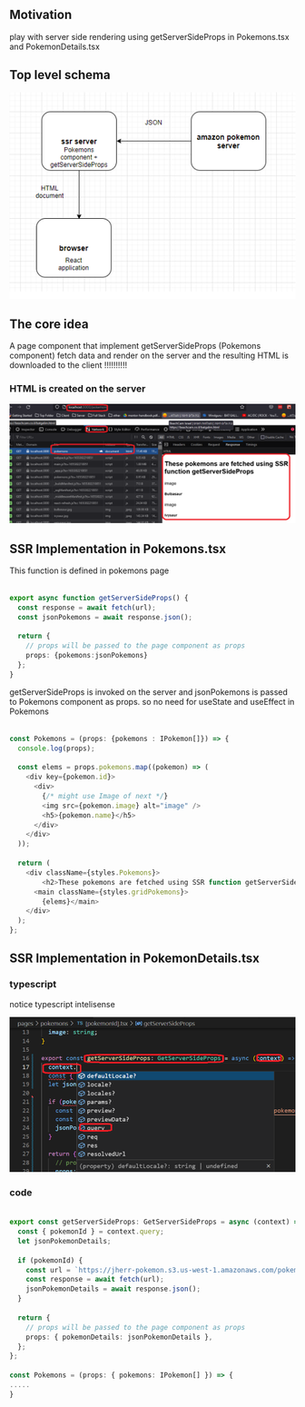 <h2>Motivation</h2>
play with server side rendering using getServerSideProps in Pokemons.tsx and PokemonDetails.tsx

<h2>Top level schema</h2>

![top-level-schema](./figs/server-side-rendering.png)


<h2>The core idea</h2>
A page component that implement getServerSideProps (Pokemons component) fetch data and render on the server and the resulting HTML is downloaded to the client !!!!!!!!!!

<h3>HTML is created on the server</h3>

![html-created](./figs/html_is_rendered_on_the_server_and_donload_to_the_client.png)

<h2>SSR Implementation in Pokemons.tsx</h2>

<p>This function is defined in pokemons page</p>


```ts

export async function getServerSideProps() {
  const response = await fetch(url);
  const jsonPokemons = await response.json();

  return {
    // props will be passed to the page component as props
    props: {pokemons:jsonPokemons}
  };
}
```

<p>getServerSideProps is invoked on the server and jsonPokemons is passed to Pokemons component as props. so no need for useState and useEffect in Pokemons</p>

```ts

const Pokemons = (props: {pokemons : IPokemon[]}) => {
  console.log(props);

  const elems = props.pokemons.map((pokemon) => (
    <div key={pokemon.id}>
      <div>
        {/* might use Image of next */}
        <img src={pokemon.image} alt="image" />
        <h5>{pokemon.name}</h5>
      </div>
    </div>
  ));

  return (
    <div className={styles.Pokemons}>
        <h2>These pokemons are fetched using SSR function getServerSideProps</h2>
      <main className={styles.gridPokemons}>
        {elems}</main>
    </div>
  );
};

```

<h2>SSR Implementation in PokemonDetails.tsx</h2>

<h3>typescript</h3>
notice typescript intelisense

![intelisense](./figs//ts-context-intelisense.png)

<h3>code</h3>

```ts

export const getServerSideProps: GetServerSideProps = async (context) => {
  const { pokemonId } = context.query;
  let jsonPokemonDetails;

  if (pokemonId) {
    const url = `https://jherr-pokemon.s3.us-west-1.amazonaws.com/pokemon/${pokemonId}.json`;
    const response = await fetch(url);
    jsonPokemonDetails = await response.json();
  }

  return {
    // props will be passed to the page component as props
    props: { pokemonDetails: jsonPokemonDetails },
  };
};

const Pokemons = (props: { pokemons: IPokemon[] }) => {
.....
}

```